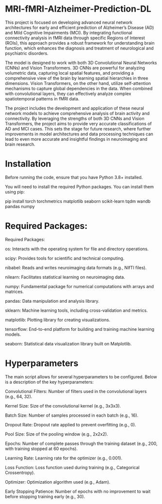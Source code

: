 # MRI-fMRI-Alzheimer-Prediction-DL

This project is focused on developing advanced neural network architectures for early and efficient prediction of Alzheimer’s Disease (AD) and Mild Cognitive Impairments (MCI). By integrating functional connectivity analysis in fMRI data through specific Regions of Interest (ROIs), this approach provides a robust framework for understanding brain function, which enhances the diagnosis and treatment of neurological and psychiatric disorders.

The model is designed to work with both 3D Convolutional Neural Networks (CNNs) and Vision Transformers. 3D CNNs are powerful for analyzing volumetric data, capturing local spatial features, and providing a comprehensive view of the brain by learning spatial hierarchies in three dimensions. Vision Transformers, on the other hand, utilize self-attention mechanisms to capture global dependencies in the data. When combined with convolutional layers, they can effectively analyze complex spatiotemporal patterns in fMRI data.

The project includes the development and application of these neural network models to achieve comprehensive analysis of brain activity and connectivity. By leveraging the strengths of both 3D CNNs and Vision Transformers, the project aims to provide very accurate classifications of AD and MCI cases. This sets the stage for future research, where further improvements in model architectures and data processing techniques can lead to even more accurate and insightful findings in neuroimaging and brain research.

# Installation
Before running the code, ensure that you have Python 3.8+ installed.

You will need to install the required Python packages. You can install them using pip:

pip install torch torchmetrics matplotlib seaborn scikit-learn tqdm wandb pandas numpy

# Required Packages:

Required Packages:

os: Interacts with the operating system for file and directory operations.

scipy: Provides tools for scientific and technical computing.

nibabel: Reads and writes neuroimaging data formats (e.g., NIfTI files).

nilearn: Facilitates statistical learning on neuroimaging data.

numpy: Fundamental package for numerical computations with arrays and matrices.

pandas: Data manipulation and analysis library.

sklearn: Machine learning tools, including cross-validation and metrics.

matplotlib: Plotting library for creating visualizations.

tensorflow: End-to-end platform for building and training machine learning models.

seaborn: Statistical data visualization library built on Matplotlib.

# Hyperparameters

The main script allows for several hyperparameters to be configured. Below is a description of the key hyperparameters:

Convolutional Filters: Number of filters used in the convolutional layers (e.g., 64, 32).

Kernel Size: Size of the convolutional kernel (e.g., 3x3x3).

Batch Size: Number of samples processed in each batch (e.g., 16).

Dropout Rate: Dropout rate applied to prevent overfitting (e.g., 0).

Pool Size: Size of the pooling window (e.g., 2x2x2).

Epochs: Number of complete passes through the training dataset (e.g., 200, with training stopped at 60 epochs).

Learning Rate: Learning rate for the optimizer (e.g., 0.001).

Loss Function: Loss function used during training (e.g., Categorical Crossentropy).

Optimizer: Optimization algorithm used (e.g., Adam).

Early Stopping Patience: Number of epochs with no improvement to wait before stopping training early (e.g., 30).
